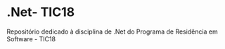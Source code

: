 # .Net- TIC18
Repositório dedicado à disciplina de .Net do Programa de Residência em Software - TIC18

